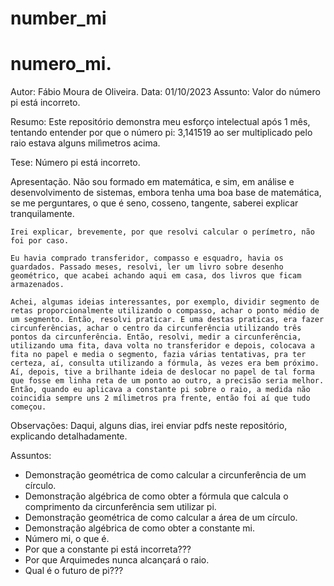 # number_mi
# numero_mi.

Autor:      Fábio Moura de Oliveira.
Data:       01/10/2023
Assunto:    Valor do número pi está incorreto.

Resumo:
    Este repositório demonstra meu esforço intelectual após 1 mês, tentando entender por que o número pi: 3,141519 ao ser multiplicado pelo raio estava alguns milìmetros acima.

Tese:
    Número pi está incorreto.

Apresentação.
    Não sou formado em matemática, e sim, em análise e desenvolvimento de sistemas, embora tenha uma boa base de matemática, se me perguntares, o que é seno, cosseno, tangente, saberei explicar tranquilamente.

    Irei explicar, brevemente, por que resolvi calcular o perímetro, não foi por caso.

    Eu havia comprado transferidor, compasso e esquadro, havia os guardados. Passado meses, resolvi, ler um livro sobre desenho geométrico, que acabei achando aqui em casa, dos livros que ficam armazenados.

    Achei, algumas ideias interessantes, por exemplo, dividir segmento de retas proporcionalmente utilizando o compasso, achar o ponto médio de um segmento. Então, resolvi praticar. E uma destas praticas, era fazer circunferências, achar o centro da circunferência utilizando três pontos da circunferência. Então, resolvi, medir a circunferência, utilizando uma fita, dava volta no transferidor e depois, colocava a fita no papel e media o segmento, fazia várias tentativas, pra ter certeza, aí, consulta utilizando a fórmula, às vezes era bem próximo. Aí, depois, tive a brilhante ideia de deslocar no papel de tal forma que fosse em linha reta de um ponto ao outro, a precisão seria melhor. Então, quando eu aplicava a constante pi sobre o raio, a medida não coincidia sempre uns 2 mílimetros pra frente, então foi aí que tudo começou.

Observações:
    Daqui, alguns dias, irei enviar pdfs neste repositório, explicando detalhadamente.

Assuntos:

* Demonstração geométrica de como calcular a circunferência de um círculo.
* Demonstração algébrica de como obter a fórmula que calcula o comprimento da circunferência sem utilizar pi.
* Demonstração geométrica de como calcular a área de um círculo.
* Demonstração algébrica de como obter a constante mi.
* Número mi, o que é.
* Por que a constante pi está incorreta???
* Por que Arquimedes nunca alcançará o raio.
* Qual é o futuro de pi???


